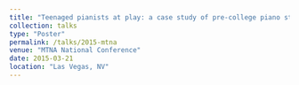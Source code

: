 ```yaml
---
title: "Teenaged pianists at play: a case study of pre-college piano students’ actual practice sessions"
collection: talks
type: "Poster"
permalink: /talks/2015-mtna
venue: "MTNA National Conference"
date: 2015-03-21
location: "Las Vegas, NV"
---
```



